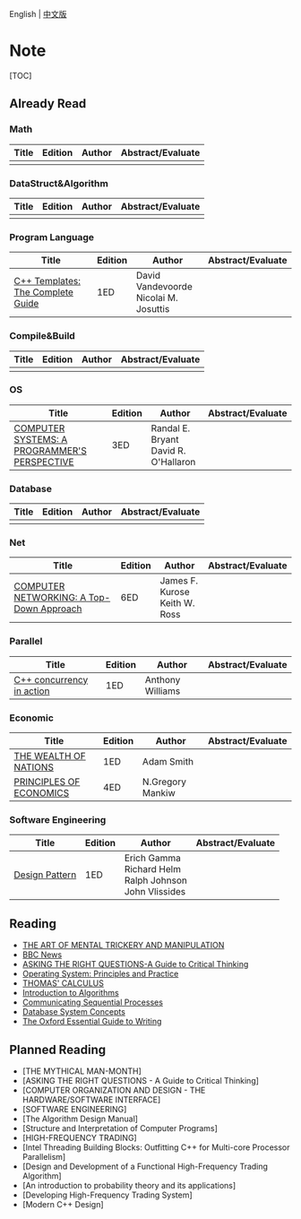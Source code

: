 English | [中文版](README_zh.md)

# Note

[TOC]



## Already Read

### Math

| Title | Edition | Author | Abstract/Evaluate |
| ----- | ------- | ------ | ----------------- |
|       |         |        |                   |

### DataStruct&Algorithm

| Title | Edition | Author | Abstract/Evaluate |
| ----- | ------- | ------ | ----------------- |
|       |         |        |                   |

### Program Language

| Title                                                    | Edition | Author                                   | Abstract/Evaluate |
| -------------------------------------------------------- | ------- | ---------------------------------------- | ----------------- |
| [C++ Templates: The Complete Guide](CPP_TEMPLATES/README.md) | 1ED     | David Vandevoorde<br>Nicolai M. Josuttis |                   |

### Compile&Build

| Title | Edition | Author | Abstract/Evaluate |
| ----- | ------- | ------ | ----------------- |
|       |         |        |                   |

### OS

| Title                                                        | Edition | Author                                  | Abstract/Evaluate |
| ------------------------------------------------------------ | ------- | --------------------------------------- | ----------------- |
| [COMPUTER SYSTEMS: A PROGRAMMER'S PERSPECTIVE](CSAPP/README.md) | 3ED     | Randal E. Bryant<br>David R. O'Hallaron |                   |

### Database

| Title | Edition | Author | Abstract/Evaluate |
| ----- | ------- | ------ | ----------------- |
|       |         |        |                   |

### Net

| Title                                                        | Edition | Author                           | Abstract/Evaluate |
| ------------------------------------------------------------ | ------- | -------------------------------- | ----------------- |
| [COMPUTER NETWORKING: A Top-Down Approach](COMPUTER_NETWORKING_A_TOP_DOWN_APPROACH/README.md) | 6ED     | James F. Kurose<br>Keith W. Ross |                   |

### Parallel

| Title                                                        | Edition | Author           | Abstract/Evaluate |
| ------------------------------------------------------------ | ------- | ---------------- | ----------------- |
| [C++ concurrency in action](CPP_CONCURRENCY_IN_ACTION/README.md) | 1ED     | Anthony Williams |                   |

### Economic

| Title                                   | Edition | Author  | Abstract/Evaluate              |
| ----------------------------------------- | ---- | --------- | ---------------------------------- |
| [THE WEALTH OF NATIONS](THE_WEALTH_OF_NATIONS/README.md) | 1ED     | Adam Smith |                   |
| [PRINCIPLES OF ECONOMICS](PRINCIPLES_OF_ECONOMICS/README.md) | 4ED | N.Gregory Mankiw | |

### Software Engineering

| Title                                      | Edition | Author                                                       | Abstract/Evaluate |
| ------------------------------------------ | ------- | ------------------------------------------------------------ | ----------------- |
| [Design Pattern](DESIGN_PATTERN/README.md) | 1ED     | Erich Gamma<br>Richard Helm<br>Ralph Johnson<br>John Vlissides |                   |



## Reading

- [THE ART OF MENTAL TRICKERY AND MANIPULATION](THE_ART_OF_MENTAL_TRICKEY_AND_MANIPULATION/README.md)
- [BBC News](BBC/README.md)
- [ASKING THE RIGHT QUESTIONS-A Guide to Critical Thinking](ASKING_THE_RIGHT_QUESTIONS/README.md)
- [Operating System: Principles and Practice](OPERATING_SYSTEMS_PRINCIPLES_AND_PRACTICE/README.md)
- [THOMAS' CALCULUS](THOMAS_CALCULUS/README.md)
- [Introduction to Algorithms](INTRODUCTION_TO_ALGORITHMS/README.md)
- [Communicating Sequential Processes](COMMUNICATING_SEQUENTIAL_PROCESSES/README.md)
- [Database System Concepts](DATABASE_SYSTEM_CONCEPTS/README.md)
- [The Oxford Essential Guide to Writing](THE_OXFORD_ESSENTIAL_GUIDE_TO_WRITING/README.md)



## Planned Reading

- [THE MYTHICAL MAN-MONTH]
- [ASKING THE RIGHT QUESTIONS - A Guide to Critical Thinking]
- [COMPUTER ORGANIZATION AND DESIGN - THE HARDWARE/SOFTWARE INTERFACE]
- [SOFTWARE ENGINEERING]
- [The Algorithm Design Manual]
- [Structure and Interpretation of Computer Programs]
- [HIGH-FREQUENCY TRADING]
- [Intel Threading Building Blocks: Outfitting C++ for Multi-core Processor Parallelism]
- [Design and Development of a Functional High-Frequency Trading Algorithm]
- [An introduction to probability theory and its applications]
- [Developing High-Frequency Trading System]
- [Modern C++ Design]
